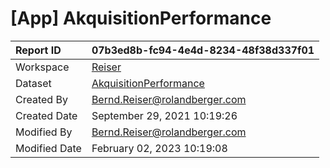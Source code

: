 



# [App] AkquisitionPerformance

|Report ID|07b3ed8b-fc94-4e4d-8234-48f38d337f01|
| :--- | :--- |
|Workspace|[Reiser](../Workspaces/Reiser.md)|
|Dataset|[AkquisitionPerformance](../Datasets/AkquisitionPerformance.md)|
|Created By|Bernd.Reiser@rolandberger.com|
|Created Date|September 29, 2021 10:19:26|
|Modified By|Bernd.Reiser@rolandberger.com|
|Modified Date|February 02, 2023 10:19:08|
